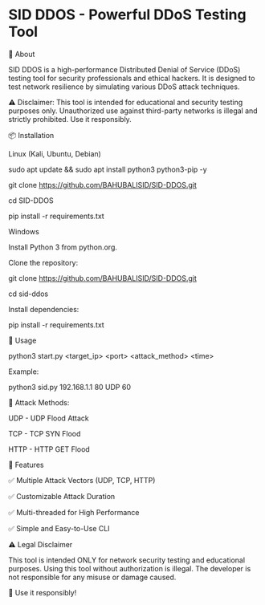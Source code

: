 # SID DDOS - Powerful DDoS Testing Tool



🚀 About



SID DDOS is a high-performance Distributed Denial of Service (DDoS) testing tool for security professionals and ethical hackers. It is designed to test network resilience by simulating various DDoS attack techniques.



⚠️ Disclaimer: This tool is intended for educational and security testing purposes only. Unauthorized use against third-party networks is illegal and strictly prohibited. Use it responsibly.



📦 Installation



Linux (Kali, Ubuntu, Debian)



sudo apt update && sudo apt install python3 python3-pip -y

git clone https://github.com/BAHUBALISID/SID-DDOS.git

cd SID-DDOS

pip install -r requirements.txt



Windows



Install Python 3 from python.org.



Clone the repository:



git clone https://github.com/BAHUBALISID/SID-DDOS.git

cd sid-ddos



Install dependencies:



pip install -r requirements.txt



🚀 Usage



python3 start.py \<target\_ip> \<port> \<attack\_method> \<time>



Example:



python3 sid.py 192.168.1.1 80 UDP 60



📌 Attack Methods:



UDP - UDP Flood Attack



TCP - TCP SYN Flood



HTTP - HTTP GET Flood



🔧 Features



✅ Multiple Attack Vectors (UDP, TCP, HTTP)

✅ Customizable Attack Duration

✅ Multi-threaded for High Performance

✅ Simple and Easy-to-Use CLI



⚠️ Legal Disclaimer



This tool is intended ONLY for network security testing and educational purposes. Using this tool without authorization is illegal. The developer is not responsible for any misuse or damage caused.



🔹 Use it responsibly!

